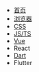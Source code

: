 - [首页](README.md)
- [浏览器](browser/)
- [CSS](css/)
- [JS/TS](javascript/)
- [Vue](vue/)
- React
- [Dart](dart/)
- Flutter
